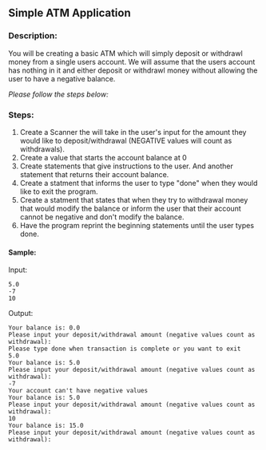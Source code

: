 ## Simple ATM Application
### Description:
You will be creating a basic ATM which will simply deposit or withdrawl money from a single users account. We will assume that the users account has nothing in it and either deposit or withdrawl money without allowing the user to have a negative balance.

*Please follow the steps below:*

### Steps:

1. Create a Scanner the will take in the user's input for the amount they would like to deposit/withdrawal (NEGATIVE values will count as withdrawals).
2. Create a value that starts the account balance at 0
3. Create statements that give instructions to the user. And another statement that returns their account balance.
4. Create a statment that informs the user to type "done" when they would like to exit the program.
5. Create a statment that states that when they try to withdrawal money that would modify the balance or inform the user that their account cannot be negative and don't modify the balance. 
6. Have the program reprint the beginning statements until the user types done.


#### Sample:
Input:
```
5.0
-7
10
```
Output:
```
Your balance is: 0.0
Please input your deposit/withdrawal amount (negative values count as withdrawal):
Please type done when transaction is complete or you want to exit
5.0
Your balance is: 5.0
Please input your deposit/withdrawal amount (negative values count as withdrawal):
-7
Your account can't have negative values
Your balance is: 5.0
Please input your deposit/withdrawal amount (negative values count as withdrawal):
10
Your balance is: 15.0
Please input your deposit/withdrawal amount (negative values count as withdrawal):

```